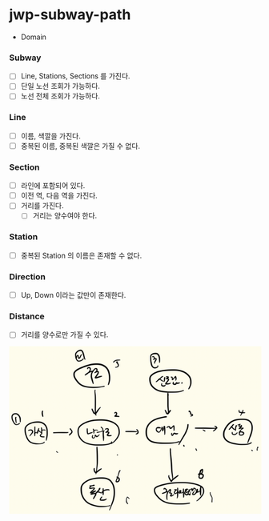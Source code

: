 # jwp-subway-path

- Domain

### Subway
- [ ] Line, Stations, Sections 를 가진다.
- [ ] 단일 노선 조회가 가능하다.
- [ ] 노선 전체 조회가 가능하다.

### Line
- [ ] 이름, 색깔을 가진다.
- [ ] 중복된 이름, 중복된 색깔은 가질 수 없다.

### Section
- [ ] 라인에 포함되어 있다.
- [ ] 이전 역, 다음 역을 가진다.
- [ ] 거리를 가진다.
  - [ ] 거리는 양수여야 한다.

### Station
- [ ] 중복된 Station 의 이름은 존재할 수 없다.

### Direction
- [ ] Up, Down 이라는 값만이 존재한다.

### Distance
- [ ] 거리를 양수로만 가질 수 있다.

![img.png](img.png)